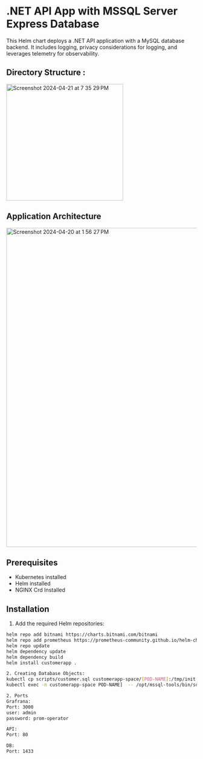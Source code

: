 # .NET API App with MSSQL Server Express Database

This Helm chart deploys a .NET API application with a MySQL database backend. It includes logging, privacy considerations for logging, and leverages telemetry for observability.


## Directory Structure :
<img width="309" alt="Screenshot 2024-04-21 at 7 35 29 PM" src="https://github.com/sunilkanveri/customerapp/assets/6409289/7e763cb0-681c-4a51-8201-e3dcefe09681">


## Application Architecture
<img width="845" alt="Screenshot 2024-04-20 at 1 56 27 PM" src="https://github.com/sunilkanveri/customerapp/assets/6409289/bb2e82b6-1172-4cf4-a9dd-33cd46fe6eb5">

## Prerequisites

- Kubernetes installed
- Helm installed
- NGINX Crd Installed

## Installation

1. Add the required Helm repositories:

```bash
helm repo add bitnami https://charts.bitnami.com/bitnami
helm repo add prometheus https://prometheus-community.github.io/helm-charts
helm repo update
helm dependency update
helm dependency build
helm install customerapp .

2. Creating Database Objects: 
kubectl cp scripts/customer.sql customerapp-space/[POD-NAME]:/tmp/init.sql
kubectl exec -n customerapp-space POD-NAME]  -- /opt/mssql-tools/bin/sqlcmd -S localhost -U SA -P 'Default@1245' -i /tmp/init.sql

2. Ports
Grafrana:
Port: 3000
user: admin
password: prom-operator

API:
Port: 80

DB:
Port: 1433
